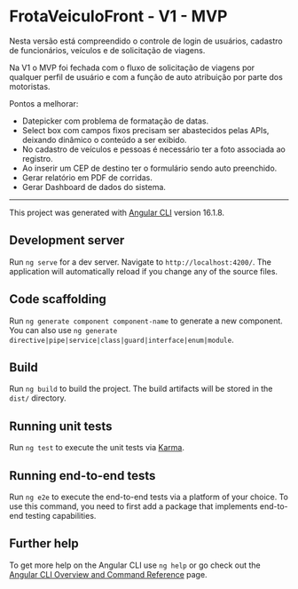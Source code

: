 # FrotaVeiculoFront - V1 - MVP
Nesta versão está compreendido o controle de login de usuários, cadastro de funcionários, veículos e de solicitação de viagens.

Na V1 o MVP foi fechada com o fluxo de solicitação de viagens por qualquer perfil de usuário e com a função de auto atribuição por parte dos motoristas.

Pontos a melhorar:

- Datepicker com problema de formatação de datas.
- Select box com campos fixos precisam ser abastecidos pelas APIs, deixando dinâmico o conteúdo a ser exibido.
- No cadastro de veículos e pessoas é necessário ter a foto associada ao registro.
- Ao inserir um CEP de destino ter o formulário sendo auto preenchido.
- Gerar relatório em PDF de corridas.
- Gerar Dashboard de dados do sistema.

---------
This project was generated with [Angular CLI](https://github.com/angular/angular-cli) version 16.1.8.

## Development server

Run `ng serve` for a dev server. Navigate to `http://localhost:4200/`. The application will automatically reload if you change any of the source files.

## Code scaffolding

Run `ng generate component component-name` to generate a new component. You can also use `ng generate directive|pipe|service|class|guard|interface|enum|module`.

## Build

Run `ng build` to build the project. The build artifacts will be stored in the `dist/` directory.

## Running unit tests

Run `ng test` to execute the unit tests via [Karma](https://karma-runner.github.io).

## Running end-to-end tests

Run `ng e2e` to execute the end-to-end tests via a platform of your choice. To use this command, you need to first add a package that implements end-to-end testing capabilities.

## Further help

To get more help on the Angular CLI use `ng help` or go check out the [Angular CLI Overview and Command Reference](https://angular.io/cli) page.
